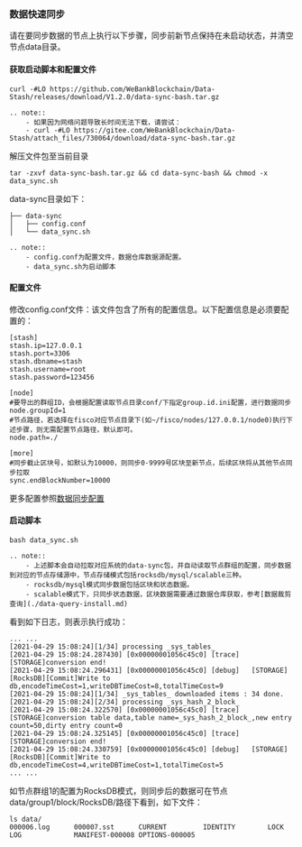 ### 数据快速同步

请在要同步数据的节点上执行以下步骤，同步前新节点保持在未启动状态，并清空节点data目录。

#### 获取启动脚本和配置文件

```
curl -#LO https://github.com/WeBankBlockchain/Data-Stash/releases/download/V1.2.0/data-sync-bash.tar.gz
```

```eval_rst
.. note::
    - 如果因为网络问题导致长时间无法下载，请尝试：
    - curl -#LO https://gitee.com/WeBankBlockchain/Data-Stash/attach_files/730064/download/data-sync-bash.tar.gz

```


解压文件包至当前目录
```
tar -zxvf data-sync-bash.tar.gz && cd data-sync-bash && chmod -x data_sync.sh
```

data-sync目录如下：
```
├── data-sync
│   ├── config.conf
│   └── data_sync.sh
```

```eval_rst
.. note::
    - config.conf为配置文件，数据仓库数据源配置。
    - data_sync.sh为启动脚本
```


#### 配置文件

修改config.conf文件：该文件包含了所有的配置信息。以下配置信息是必须要配置的：

```
[stash]
stash.ip=127.0.0.1
stash.port=3306
stash.dbname=stash
stash.username=root
stash.password=123456

[node]
#要导出的群组ID，会根据配置读取节点目录conf/下指定group.id.ini配置，进行数据同步
node.groupId=1
#节点路径，若选择在fisco对应节点目录下(如~/fisco/nodes/127.0.0.1/node0)执行下述步骤，则无需配置节点路径，默认即可。
node.path=./

[more]
#同步截止区块号，如默认为10000，则同步0-9999号区块至新节点，后续区块将从其他节点同步拉取
sync.endBlockNumber=10000
```

更多配置参照[数据同步配置](./configuration.html#id3)

#### 启动脚本

```
bash data_sync.sh
```

```eval_rst
.. note::
    - 上述脚本会自动拉取对应系统的data-sync包，并自动读取节点群组的配置，同步数据到对应的节点存储源中，节点存储模式包括rocksdb/mysql/scalable三种。
    - rocksdb/mysql模式同步数据包括区块和状态数据。
    - scalable模式下，只同步状态数据，区块数据需要通过数据仓库获取，参考[数据裁剪查询](./data-query-install.md)

```


看到如下日志，则表示执行成功：

```
... ...
[2021-04-29 15:08:24][1/34] processing _sys_tables_
[2021-04-29 15:08:24.287430] [0x00000001056c45c0] [trace]   [STORAGE]conversion end!
[2021-04-29 15:08:24.296431] [0x00000001056c45c0] [debug]   [STORAGE][RocksDB][Commit]Write to db,encodeTimeCost=1,writeDBTimeCost=8,totalTimeCost=9
[2021-04-29 15:08:24][1/34] _sys_tables_ downloaded items : 34 done.
[2021-04-29 15:08:24][2/34] processing _sys_hash_2_block_
[2021-04-29 15:08:24.322570] [0x00000001056c45c0] [trace]   [STORAGE]conversion table data,table name=_sys_hash_2_block_,new entry count=50,dirty entry count=0
[2021-04-29 15:08:24.325145] [0x00000001056c45c0] [trace]   [STORAGE]conversion end!
[2021-04-29 15:08:24.330759] [0x00000001056c45c0] [debug]   [STORAGE][RocksDB][Commit]Write to db,encodeTimeCost=4,writeDBTimeCost=1,totalTimeCost=5
... ...
```

如节点群组1的配置为RocksDB模式，则同步后的数据可在节点data/group1/block/RocksDB/路径下看到，如下文件：

```
ls data/
000006.log      000007.sst      CURRENT         IDENTITY        LOCK            LOG             MANIFEST-000008 OPTIONS-000005
```